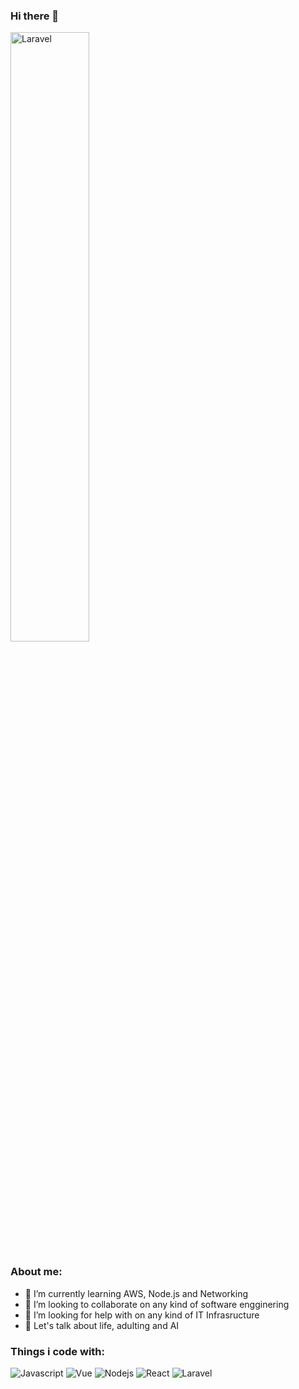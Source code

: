 ### Hi there 👋

<p>
  <img alt="Laravel" src="https://www.chawtechsolutions.com/wp-content/uploads/2019/03/developer.gif" width="50%" />
</p>

### About me:

- 🌱 I’m currently learning AWS, Node.js and Networking
- 👯 I’m looking to collaborate on any kind of software engginering
- 🤔 I’m looking for help with on any kind of IT Infrasructure
- 💬 Let's talk about life, adulting and AI

### Things i code with:

<p>
  <img alt="Javascript" src="https://img.shields.io/badge/-Javascript-FFEA33?logo=javascript&logoColor=black&style=flat-square" />
  <img alt="Vue" src="https://img.shields.io/badge/-Vuejs-43853d?style=flat-square&logo=vue.js&logoColor=white" />
  <img alt="Nodejs" src="https://img.shields.io/badge/-Nodejs-43853d?style=flat-square&logo=Node.js&logoColor=white" />
  <img alt="React" src="https://img.shields.io/badge/-ReactJs-61DAFB?logo=react&logoColor=white&style=flat-square" />
  <img alt="Laravel" src="https://img.shields.io/badge/-Laravel-e83a43?logo=laravel&logoColor=white&style=flat-square" />
</p>

